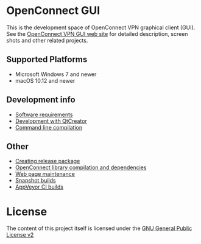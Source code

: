 # OpenConnect GUI

This is the development space of OpenConnect VPN graphical client (GUI).
See the [OpenConnect VPN GUI web site](https://gui.openconnect-vpn.net/)
for detailed description, screen shots and other related projects.

## Supported Platforms
- Microsoft Windows 7 and newer
- macOS 10.12 and newer

## Development info
- [Software requirements](docs/sw_requirements.md)
- [Development with QtCreator](docs/dev_QtCreator.md)
- [Command line compilation](docs/dev_commandLine.md)

## Other
- [Creating release package](docs/release.md)
- [OpenConnect library compilation and dependencies](docs/openconnect.md)
- [Web page maintenance](https://gitlab.com/openconnect/openconnect-gui-web)
- [Snapshot builds](docs/snapshots.md)
- [AppVeyor CI builds](https://ci.appveyor.com/project/nmav/openconnect-gui/history)

# License
The content of this project itself is licensed under the [GNU General Public License v2](LICENSE.txt)
